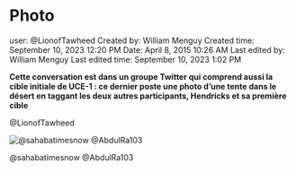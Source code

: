 # Photo

user: @LionofTawheed
Created by: William Menguy
Created time: September 10, 2023 12:20 PM
Date: April 8, 2015 10:26 AM
Last edited by: William Menguy
Last edited time: September 10, 2023 1:02 PM

********************************Cette conversation est dans un groupe Twitter qui comprend aussi la cible initiale de UCE-1 : ce dernier poste une photo d’une tente dans le désert en taggant les deux autres participants, Hendricks et sa première cible********************************

@LionofTawheed

![@sahabatimesnow @AbdulRa103](Photo%2087886b81523d43929c77e40babccab8c/istockphoto-185247217-612x612.jpg)

@sahabatimesnow @AbdulRa103